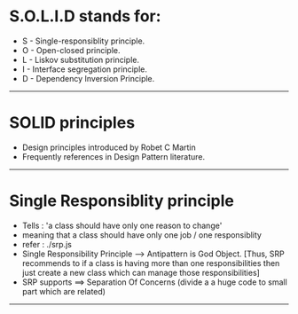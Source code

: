 # S.O.L.I.D stands for:

- S - Single-responsiblity principle.
- O - Open-closed principle.
- L - Liskov substitution principle.
- I - Interface segregation principle.
- D - Dependency Inversion Principle.

---

# SOLID principles

- Design principles introduced by Robet C Martin
- Frequently references in Design Pattern literature.

---

# Single Responsiblity principle

- Tells : 'a class should have only one reason to change'
- meaning that a class should have only one job / one responsiblity
- refer : ./srp.js
- Single Responsibility Principle --> Antipattern is God Object. [Thus, SRP recommends to if a class is having more than one responsibilities then just create a new class which can manage those responsibilities]
- SRP supports ==> Separation Of Concerns (divide a a huge code to small part which are related)

---
